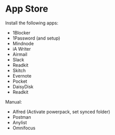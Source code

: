 # App Store

Install the following apps:

* 1Blocker
* 1Password (and setup)
* Mindnode
* iA Writer
* Airmail
* Slack
* Readkit
* Skitch
* Evernote
* Pocket
* DaisyDisk
* Readkit

Manual:
* Alfred (Activate powerpack, set synced folder)
* Postman
* Anylist
* Omnifocus

